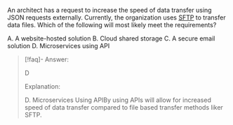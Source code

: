 
An architect has a request to increase the speed of data transfer using JSON requests externally. Currently, the organization uses [SFTP](../../Glossary/SFTP.md) to transfer data files. Which of the following will most likely meet the requirements? 

A. A website-hosted solution 
B. Cloud shared storage 
C. A secure email solution 
D. Microservices using API

> [!faq]- Answer: 
> 
> D 
> 
> Explanation: 
> 
> D. Microservices Using APIBy using APIs will allow for increased speed of data transfer compared to file based transfer methods liker SFTP.


